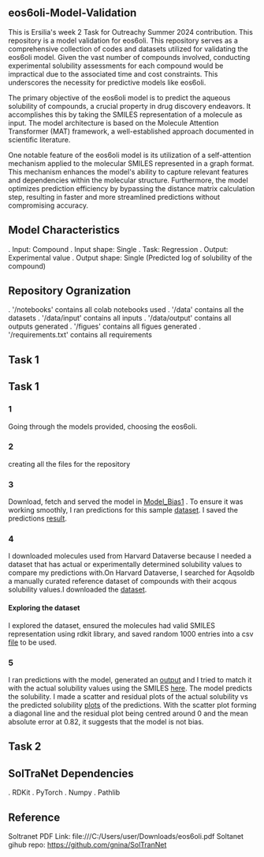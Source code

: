 ## eos6oli-Model-Validation
This is Ersilia's week 2 Task for Outreachy Summer 2024 contribution. This repository is a model validation for eos6oli.
This repository serves as a comprehensive collection of codes and datasets utilized for validating the eos6oli model. Given the vast number of compounds involved, conducting experimental solubility assessments for each compound would be impractical due to the associated time and cost constraints. This underscores the necessity for predictive models like eos6oli.

The primary objective of the eos6oli model is to predict the aqueous solubility of compounds, a crucial property in drug discovery endeavors. It accomplishes this by taking the SMILES representation of a molecule as input. The model architecture is based on the Molecule Attention Transformer (MAT) framework, a well-established approach documented in scientific literature.

One notable feature of the eos6oli model is its utilization of a self-attention mechanism applied to the molecular SMILES represented in a graph format. This mechanism enhances the model's ability to capture relevant features and dependencies within the molecular structure. Furthermore, the model optimizes prediction efficiency by bypassing the distance matrix calculation step, resulting in faster and more streamlined predictions without compromising accuracy.


## Model Characteristics
.  Input: Compound
.  Input shape: Single
.  Task: Regression
.  Output: Experimental value
.  Output shape: Single (Predicted log of solubility of the compound)

## Repository Ogranization
.  '/notebooks' contains all colab notebooks used
.  '/data' contains all the datasets
.  '/data/input' contains all inputs
.  '/data/output' contains all outputs generated
.  '/figues' contains all figues generated
.  '/requirements.txt' contains all requirements
## Task 1

## Task 1
### 1
Going through the models provided, choosing the eos6oli.
### 2
creating all the files for the repository
### 3
Download, fetch and served the model in [Model_Bias1](/notebooks/Model_Bias1.ipynb) . To ensure it was working smoothly, I ran predictions for this sample [dataset](/data/input/eml_canonical.csv). I saved the predictions [result](/data/output/eos6oli_output.csv).
### 4
I downloaded molecules used from Harvard Dataverse because I needed a dataset that has actual or experimentally determined solubility values to compare my predictions with.On Harvard Dataverse, I searched for Aqsoldb a manually curated reference dataset of compounds with their acqous solubility values.I downloaded the [dataset](/data/input/curated-solubility-dataset.csv).
#### Exploring the dataset
I explored the dataset, ensured the molecules had valid SMILES representation using rdkit library, and saved random 1000 entries into a csv [file](/data/input/1000molecules.csv) to be used.
### 5
I ran predictions with the model, generated an [output](/data/output/1000predictions.csv) and I tried to match it with the actual solubility values using the SMILES [here](/data/output/predictions.csv). The model predicts the solubility. I made a scatter and residual plots of the actual solubility vs the predicted solubility [plots](/figures/1000molecules) of the predictions. With the scatter plot forming a diagonal line and the residual plot being centred around 0 and the mean absolute error at 0.82, it suggests that the model is not bias.

## Task 2

## SolTraNet Dependencies
. RDKit
. PyTorch
. Numpy
. Pathlib
## Reference 
Soltranet PDF Link: file:///C:/Users/user/Downloads/eos6oli.pdf
Soltanet gihub repo: https://github.com/gnina/SolTranNet


